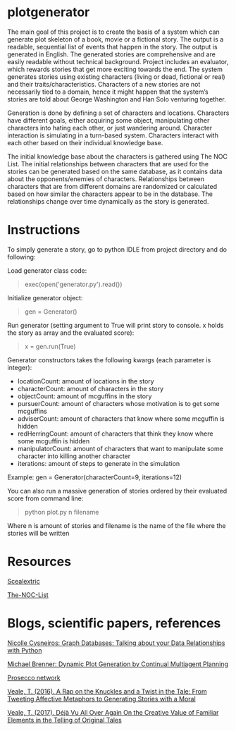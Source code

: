 # plotgenerator

The main goal of this project is to create the basis of a system which can generate plot skeleton of a book, movie or a fictional story. The output is a readable, sequential list of events that happen in the story. The output is generated in English. The generated stories are comprehensive and are easily readable without technical background. Project includes an evaluator, which rewards stories that get more exciting towards the end. The system generates stories using existing characters (living or dead, fictional or real) and their traits/characteristics. Characters of a new stories are not necessarily tied to a domain, hence it might happen that the system’s stories are told about George Washington and Han Solo venturing together.

Generation is done by defining a set of characters and locations. Characters have different goals, either acquiring some object, manipulating other characters into hating each other, or just wandering around. Character interaction is simulating in a turn-based system. Characters interact with each other based on their individual knowledge base.

The initial knowledge base about the characters is gathered using The NOC List. The initial relationships between characters that are used for the stories can be generated based on the same database, as it contains data about the opponents/enemies of characters. Relationships between characters that are from different domains are randomized or calculated based on how similar the characters appear to be in the database. The relationships change over time dynamically as the story is generated.

# Instructions

To simply generate a story, go to python IDLE from project directory and do following:

Load generator class code:
> exec(open('generator.py').read())

Initialize generator object:
> gen = Generator()

Run generator (setting argument to True will print story to console. x holds the story as array and the evaluated score):
> x = gen.run(True)

Generator constructors takes the following kwargs (each parameter is integer):
* locationCount: amount of locations in the story
* characterCount: amount of characters in the story
* objectCount: amount of mcguffins in the story
* pursuerCount: amount of characters whose motivation is to get some mcguffins
* adviserCount: amount of characters that know where some mcguffin is hidden
* redHerringCount: amount of characters that think they know where some mcguffin is hidden
* manipulatorCount: amount of characters that want to manipulate some character into killing another character
* iterations: amount of steps to generate in the simulation

Example: gen = Generator(characterCount=9, iterations=12)

You can also run a massive generation of stories ordered by their evaluated score from command line:
> python plot.py n filename

Where n is amount of stories and filename is the name of the file where the stories will be written

# Resources
[Scealextric](https://github.com/prosecconetwork/Scealextric)

[The-NOC-List](https://github.com/prosecconetwork/The-NOC-List)

# Blogs, scientific papers, references
[Nicolle Cysneiros: Graph Databases: Talking about your Data Relationships with Python](https://medium.com/labcodes/graph-databases-talking-about-your-data-relationships-with-python-b438c689dc89)

[Michael Brenner: Dynamic Plot Generation by Continual Multiagent Planning](http://citeseerx.ist.psu.edu/viewdoc/download?doi=10.1.1.217.3084&rep=rep1&type=pdf)

[Prosecco network](http://www.prosecco-network.eu/)

[Veale, T. (2016). A Rap on the Knuckles and a Twist in the Tale: From Tweeting Affective Metaphors to Generating Stories with a Moral](https://www.aaai.org/ocs/index.php/SSS/SSS16/paper/download/12718/11961)

[Veale, T. (2017). Déjà Vu All Over Again On the Creative Value of Familiar Elements in the Telling of Original Tales](http://afflatus.ucd.ie/Papers/Deja%20Vu.pdf)

